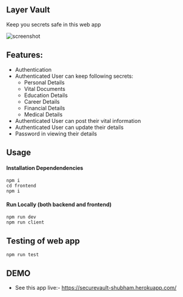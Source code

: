 ## Layer Vault 

 Keep you secrets safe in this web app


![screenshot](https://github.com/Shubhamdutta2000/secureVault/blob/main/screenshots/heroSection.PNG)

## Features:
- Authentication
- Authenticated User can keep following secrets:
  - Personal Details
  - Vital Documents
  - Education Details
  - Career Details
  - Financial Details
  - Medical Details
- Authenticated User can post their vital information
- Authenticated User can update their details
- Password in viewing their details

## Usage

#### Installation Dependendencies

```
npm i
cd frontend
npm i
```

#### Run Locally (both backend and frontend)

```
npm run dev
npm run client
```

## Testing of web app

```
npm run test
```

## DEMO

- See this app live:- https://securevault-shubham.herokuapp.com/
